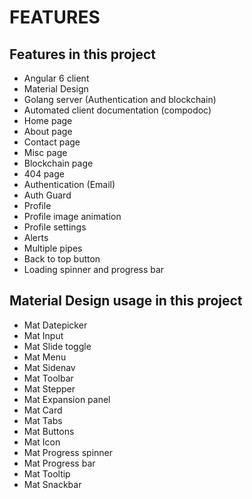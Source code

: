 # FEATURES

## Features in this project

* Angular 6 client
* Material Design
* Golang server (Authentication and blockchain)
* Automated client documentation (compodoc)
* Home page
* About page
* Contact page
* Misc page
* Blockchain page
* 404 page
* Authentication (Email)
* Auth Guard
* Profile
* Profile image animation
* Profile settings
* Alerts
* Multiple pipes
* Back to top button
* Loading spinner and progress bar

## Material Design usage in this project

* Mat Datepicker
* Mat Input
* Mat Slide toggle
* Mat Menu
* Mat Sidenav
* Mat Toolbar
* Mat Stepper
* Mat Expansion panel
* Mat Card
* Mat Tabs
* Mat Buttons
* Mat Icon
* Mat Progress spinner
* Mat Progress bar
* Mat Tooltip
* Mat Snackbar
